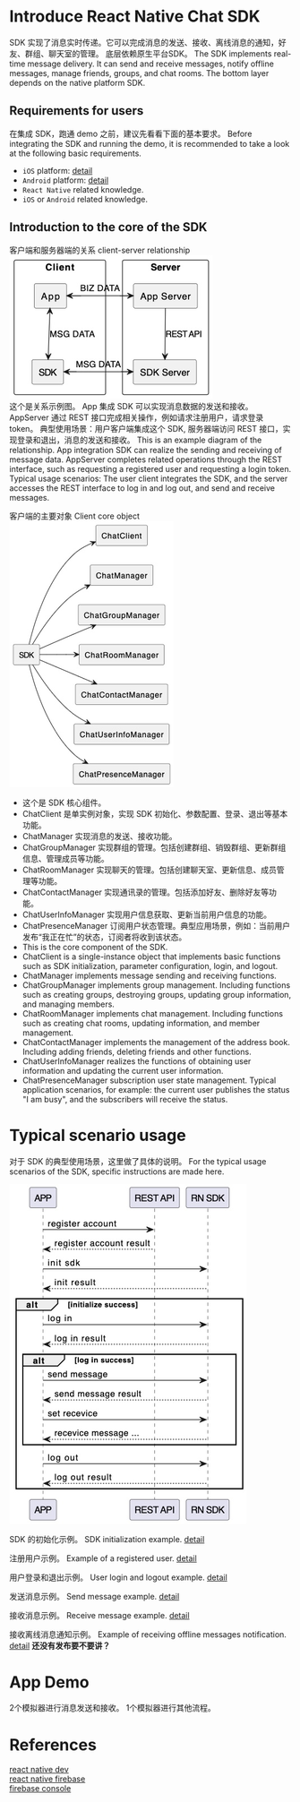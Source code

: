 # Introduce React Native Chat SDK

SDK 实现了消息实时传递。它可以完成消息的发送、接收、离线消息的通知，好友、群组、聊天室的管理。
底层依赖原生平台SDK。
The SDK implements real-time message delivery. It can send and receive messages, notify offline messages, manage friends, groups, and chat rooms.
The bottom layer depends on the native platform SDK.

## Requirements for users

在集成 SDK，跑通 demo 之前，建议先看看下面的基本要求。
Before integrating the SDK and running the demo, it is recommended to take a look at the following basic requirements.

- `iOS` platform: [detail](./common/ios_requirements.md)
- `Android` platform: [detail](./common/android_requirements.md)
- `React Native` related knowledge.
- `iOS` or `Android` related knowledge.

## Introduction to the core of the SDK

客户端和服务器端的关系
client-server relationship
![](./res/cs.jpg)  
这个是关系示例图。
App 集成 SDK 可以实现消息数据的发送和接收。AppServer 通过 REST 接口完成相关操作，例如请求注册用户，请求登录 token。
典型使用场景：用户客户端集成这个 SDK, 服务器端访问 REST 接口，实现登录和退出，消息的发送和接收。
This is an example diagram of the relationship.
App integration SDK can realize the sending and receiving of message data. AppServer completes related operations through the REST interface, such as requesting a registered user and requesting a login token.
Typical usage scenarios: The user client integrates the SDK, and the server accesses the REST interface to log in and log out, and send and receive messages.

客户端的主要对象
Client core object
![](./res/cc.jpg)

- 这个是 SDK 核心组件。
- ChatClient 是单实例对象，实现 SDK 初始化、参数配置、登录、退出等基本功能。
- ChatManager 实现消息的发送、接收功能。
- ChatGroupManager 实现群组的管理。包括创建群组、销毁群组、更新群组信息、管理成员等功能。
- ChatRoomManager 实现聊天的管理。包括创建聊天室、更新信息、成员管理等功能。
- ChatContactManager 实现通讯录的管理。包括添加好友、删除好友等功能。
- ChatUserInfoManager 实现用户信息获取、更新当前用户信息的功能。
- ChatPresenceManager 订阅用户状态管理。典型应用场景，例如：当前用户发布“我正在忙”的状态，订阅者将收到该状态。
- This is the core component of the SDK.
- ChatClient is a single-instance object that implements basic functions such as SDK initialization, parameter configuration, login, and logout.
- ChatManager implements message sending and receiving functions.
- ChatGroupManager implements group management. Including functions such as creating groups, destroying groups, updating group information, and managing members.
- ChatRoomManager implements chat management. Including functions such as creating chat rooms, updating information, and member management.
- ChatContactManager implements the management of the address book. Including adding friends, deleting friends and other functions.
- ChatUserInfoManager realizes the functions of obtaining user information and updating the current user information.
- ChatPresenceManager subscription user state management. Typical application scenarios, for example: the current user publishes the status "I am busy", and the subscribers will receive the status.

# Typical scenario usage

对于 SDK 的典型使用场景，这里做了具体的说明。
For the typical usage scenarios of the SDK, specific instructions are made here.

![](./res/flow.jpg)

SDK 的初始化示例。
SDK initialization example.
[detail](./common/sdk_init.md)

注册用户示例。
Example of a registered user.
[detail](./common/register_account.md)

用户登录和退出示例。
User login and logout example.
[detail](./common/login_and_logout.md)

发送消息示例。
Send message example.
[detail](./common/send_message.md)

接收消息示例。
Receive message example.
[detail](./common/receive_message.md)

接收离线消息通知示例。
Example of receiving offline messages notification.
[detail](./common/receive_offline_notification.md)
**还没有发布要不要讲？**

# App Demo
2个模拟器进行消息发送和接收。
1个模拟器进行其他流程。

# References

[react native dev](https://reactnative.dev/)  
[react native firebase](https://rnfirebase.io/)  
[firebase console](https://console.firebase.google.com)
